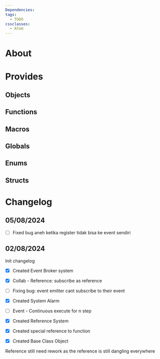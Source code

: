 ```yaml
---
Dependencies: 
tags:
  - TODO
cssclasses:
  - Atom
---
```

# About

# Provides

## Objects

## Functions

## Macros

## Globals

## Enums

## Structs

# Changelog

## 05/08/2024
- [ ] Fixed bug aneh ketika register tidak bisa ke event sendiri
## 02/08/2024
Init changelog
- [x] Created Event Broker system
- [x] Collab - Reference: subscribe as reference
- [ ] Fixing bug: event emitter cant subscribe to their event


- [x] Created System Alarm
- [ ] Event - Continuous execute for n step

- [x] Created Reference System
- [x] Created special reference to function

- [x] Created Base Class Object

Reference still need rework as the reference is still dangling everywhere